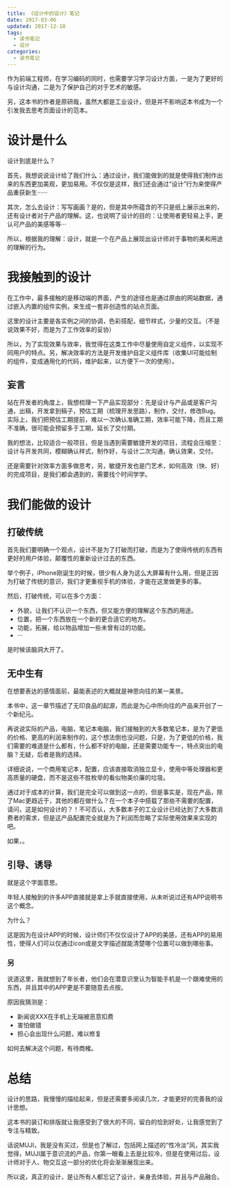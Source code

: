 ```yaml
---
title: 《设计中的设计》笔记
date: 2017-03-06
updated: 2017-12-10
tags: 
  - 读书笔记
  - 设计
categories: 
  - 读书笔记
---
```


作为前端工程师，在学习编码的同时，也需要学习学习设计方面，一是为了更好的与设计沟通，二是为了保护自己的对于艺术的敏感。

另，这本书的作者是原研哉，虽然大都是工业设计，但是并不影响这本书成为一个引发我去思考页面设计的范本。

<!--more-->

# 设计是什么

设计到底是什么？

首先，我想说说设计给了我们什么：通过设计，我们能做到的就是使得我们制作出来的东西更加美观，更加易用。不仅仅是这样，我们还会通过“设计”行为来使得产品重获新生······

其次，怎么去设计：写写画画？是的，但是其中所蕴含的不只是纸上展示出来的，还有设计者对于产品的理解。这，也说明了设计的目的：让使用者更轻易上手，更认可产品的美感等等···

所以，根据我的理解：设计，就是一个在产品上展现出设计师对于事物的美和用途的理解的行为。

# 我接触到的设计

在工作中，最多接触的是移动端的界面，产生的途径也是通过原由的网站数据，通过嵌入内置的组件实例，来生成一套非创造性的站点页面。

这里的设计主要是各实例之间的协调，色彩搭配，细节样式，少量的交互。（不是说效果不好，而是为了工作效率的妥协）

所以，为了实现效果与效率，我觉得在这类工作中尽量使用自定义组件，以实现不同用户的特点。另，解决效率的方法是开发维护自定义组件库（收集UI可能绘制的组件，变成通用化的代码，维护起来，以方便下一次的使用）。

## 妄言

站在开发者的角度上，我想梳理一下产品实现部分：先是设计与产品或是客户沟通，出稿，开发拿到稿子，预估工期（梳理开发思路），制作，交付，修改Bug。实际上，我们把预估工期提前，难以一次确认准确工期，效率可能下降，而且工期不准确，很可能会预留多于工期，延长了交付期。

我的想法，比较适合一般项目，但是当遇到需要敏捷开发的项目，流程会压缩至：设计与开发共同，模糊确认样式，制作好，与设计二次沟通，确认效果，交付。

还是需要针对效率方面多做思考，另，敏捷开发也是门艺术，如何高效（快、好）的完成项目，是我们都会遇到的，需要找个时间学学。

# 我们能做的设计
## 打破传统

首先我们要明确一个观点，设计不是为了打破而打破，而是为了使得传统的东西有更好的用户体验，颠覆性的重新设计过去的东西。

举个例子，iPhone刚诞生的时候，很少有人身为这么大屏幕有什么用，但是正因为打破了传统的意识，我们才更重视手机的体验，才能在这里做更多的事。

然后，打破传统，可以在多个方面：

 - 外貌，让我们不认识一个东西，但又能方便的理解这个东西的用途。
 - 位置，把一个东西放在一个新的更合适它的地方。
 - 功能，拓展，给以物品增加一些未曾有过的功能。
 - ···

是时候该脑洞大开了。

## 无中生有

在想要表达的感情面前，最能表述的大概就是神思向往的某一美景。

本书中，这一章节描述了无印良品的起源，而此是为心中所向往的产品来开创了一个新纪元。

再说说实际的产品，电脑，笔记本电脑，我们接触到的大多数笔记本，是为了更低的价格、更高的利润来制作的，这个想法倒也没问题，只是，为了更低的价格，我们需要的难道是什么都有，什么都不好的电脑，还是需要功能专一，特点突出的电脑？无疑，后者是我的选择。

详细说说，一个商用笔记本，配置，应该直接取消独立显卡，使用中等处理器和更高质量的硬盘，而不是这些不胜枚举的看似物美价廉的垃圾。

通过对于成本的计算，我们是完全可以做到这一点的，但是事实是，现在产品，除了Mac更趋近于，其他的都在做什么？在一个本子中搭载了那些不需要的配置，请问，这是如何设计的？！不可否认，大多数本子的工业设计已经达到了大多数消费者的需求，但是这产品配置完全就是为了利润而忽略了实际使用效果来实现的吧。

如果，。
 
## 引导、诱导
 
就是这个字面意思。

年轻人接触到的许多APP直接就是拿上手就直接使用，从未听说过还有APP说明书这个概念。

为什么？

这是因为在设计APP的时候，设计师们不仅仅设计了APP的美感，还有APP的易用性，使得人们可以仅通过icon或是文字描述就能清楚哪个位置可以做到哪些事。

### 另

说道这里，我就想到了年长者，他们会在潜意识里认为智能手机是一个跟难使用的东西，并且其中的APP更是不要随意去点按。

原因我猜测是：

 - 新闻说XXX在手机上无端被恶意扣费
 - 害怕做错
 - 担心会出现什么问题，难以修复

如何去解决这个问题，有待商榷。

# 总结

设计的思路，我慢慢的描绘起来，但是还需要多阅读几次，才能更好的完善我的设计思想。

这本书的装订和排版就让我感受到了很大的不同，留白的恰到好处，让我感觉到了专注与精致。

话说MUJI，我是没有买过，但是也了解过，包括网上描述的“性冷淡”风，其实我觉得，MUJI属于意识流的产品，你第一眼看上去是比较冷，但是在使用过后，设计师对于人、物交互这一部分的优化将会渐渐展现出来。

所以说，真正的设计，是让所有人都忘记了设计，亲身去体验，并且与产品融合。